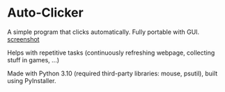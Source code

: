 # Auto-Clicker

A simple program that clicks automatically. Fully portable with GUI. 
[screenshot](https://user-images.githubusercontent.com/40371578/178109453-54b6a71d-86a2-4fb7-8d78-7fe8fad458d1.png)

Helps with repetitive tasks (continuously refreshing webpage, collecting stuff in games, ...)


Made with Python 3.10 (required third-party libraries: mouse, psutil), built using PyInstaller.
